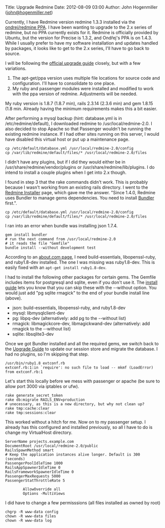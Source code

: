 Title: Upgrade Redmine
Date: 2012-08-09 03:00
Author: John Hogenmiller (john@hogenmiller.net)

Currently, I have Redmine version redmine 1.3.3 installed via the
[ondrej/redmine PPA]. I have been wanting to upgrade to the 2.x series
of redmine, but no PPA currently exists for it. Redmine is officially
provided by Ubuntu, but the version for Precise is 1.3.2, and Ondřej's
PPA is on 1.4.3. While I usually prefer to have my software installation
and updates handled by packages, it looks like to get to the 2.x series,
I'll have to go back to source.

I will be following the [official upgrade guide] closely, but with a
few variations.

1.  The apt-get/ppa version uses multiple file locations for source code
    and configuration. I'll have to consolidate to one place.
2.  My ruby and passenger modules were installed and modified to work
    with the ppa version of redmine. Adjustments will be needed.

My ruby version is 1.8.7 (1.8.7 min), rails 2.3.14 (2.3.6 min) and gem
1.8.15 (1.8 min. Already having the minimum requirements makes this a
bit easier.

After performing a mysql backup (hint: database.yml is in
/etc/redmine/default), I downloaded redmine to /usr/local/redmine-2.0. I
also decided to stop Apache so that Passenger wouldn't be running the
existing redmine instance. If I had other sites running on this server,
I would have disabled this virtual host or put up a maintenance page.

    cp /etc/default/database.yml /usr/local/redmine-2.0/config
    cp /var/lib/redmine/default/files/* /usr/local/redmine-2.0/files

I didn't have any plugins, but if I did they would either be in
/usr/share/redmine/vendor/plugins or /usr/share/redmine/lib/plugins. I
do intend to install a couple plugins when I get into 2.x though.

I found in step 3 that the rake commands didn't work. This is probably
because I wasn't working from an existing rails directory. I went to the
[Redmine Installer] page, which gave me the answer. "Since 1.4.0,
Redmine uses Bundler to manage gems dependencies. You need to install
[Bundler] first.".

    cp /etc/default/database.yml /usr/local/redmine-2.0/config
    cp /var/lib/redmine/default/files/* /usr/local/redmine-2.0/files

I ran into an error when bundle was installing json 1.7.4.

    gem install bundler
    # run the next command from /usr/local/redmine-2.0
    # it reads the file "Gemfile"
    bundle install --without development test

According to an [about.com page], I need build-essentials,
libopenssl-ruby, and ruby1.8-dev installed. The one I was missing was
ruby1.8-dev. This is easily fixed with an `apt-get install ruby1.8-dev`.

I had to install the following other packages for certain gems. The
Gemfile includes items for postgresql and sqlite, even if you don't use
it. The [install guide][Redmine Installer] lets you know that you can
skip these with the --without option. You would just add "pg sqlite
rmagick" to the end of your bundle install line (above).

-   json: build-essentials, libopenssl-ruby, and ruby1.8-dev
-   mysql: libmysqlclient-dev
-   pg: libpq-dev (alternatively: add pg to the --without list)
-   rmagick: libmagickcore-dev, libmagickwand-dev (alternatively: add
    rmagick to the --without list)
-   sqlite: libsqlite3-dev

Once we got Bundler installed and all the required gems, we switch back
to the [Upgrade Guide][official upgrade guide] to update our session
store and migrate the database. I had no plugins, so I'm skipping that
step.

    /usr/bin/ruby1.8 extconf.rb
    extconf.rb:1:in `require': no such file to load -- mkmf (LoadError)
    from extconf.rb:1

Let's start this locally before we mess with passenger or apache (be
sure to allow port 3000 via iptables or ufw).

    rake generate_secret_token
    rake db:migrate RAILS_ENV=production 
    # unecessary, as this is a new directory, but why not clean up?
    rake tmp:cache:clear
    rake tmp:sessions:clear

This worked without a hitch for me. Now on to my passenger setup. I
already has this configured and installed previously, so all I have to
do is change my VirtualHost directory.

    ServerName projects.example.com
    DocumentRoot /usr/local/redmine-2.0/public
    RailsSpawnMethod smart
    # Keep the application instances alive longer. Default is 300 (seconds)
    PassengerPoolIdleTime 1000
    RailsAppSpawnerIdleTime 0
    RailsFrameworkSpawnerIdleTime 0
    PassengerMaxRequests 5000
    PassengerStatThrottleRate 5

            AllowOverride all
            Options -MultiViews


I did have to change a few permisssions (all files installed as owned by
root)

    chgrp -R www-data config
    chown -R www-data files
    chown -R www-data log


  [ondrej/redmine PPA]: https://launchpad.net/~ondrej/+archive/redmine
    "ppa:ondrej/redmine"
  [official upgrade guide]: http://www.redmine.org/projects/redmine/wiki/RedmineUpgrade
    "Upgrade to 2.x"
  [Redmine Installer]: http://www.redmine.org/projects/redmine/wiki/RedmineInstall
    "Install Guide"
  [Bundler]: http://gembundler.com/
  [about.com page]: http://ruby.about.com/od/faqs/qt/Extconf-Rb-1-In-Require-No-Such-File-To-Load-Mkmf-Loaderror.htm
